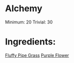 <!-- TITLE: Purple Passion Pipe Grass -->
<!-- SUBTITLE: Fluffy purple herbs, used in pipe smoking -->


# Alchemy
Minimum: 20
Trivial: 30
# Ingredients:
[Fluffy Pipe Grass](fluffy-pipe-grass)
[Purple Flower](purple-flower)